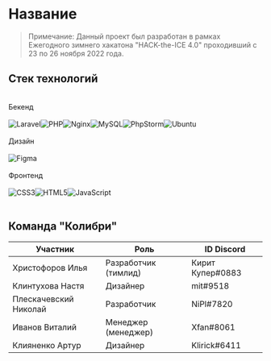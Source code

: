 # Название

> Примечание:
> Данный проект был разработан в рамках Ежегодного зимнего хакатона "HACK-the-ICE 4.0" проходивший с 23 по 26 ноября 2022 года.

## Стек технологий
<br>Бекенд<br><br>
![Laravel](https://img.shields.io/badge/laravel-%23FF2D20.svg?style=for-the-badge&logo=laravel&logoColor=white)![PHP](https://img.shields.io/badge/php-%23777BB4.svg?style=for-the-badge&logo=php&logoColor=white)![Nginx](https://img.shields.io/badge/nginx-%23009639.svg?style=for-the-badge&logo=nginx&logoColor=white)![MySQL](https://img.shields.io/badge/mysql-%2300f.svg?style=for-the-badge&logo=mysql&logoColor=white)![PhpStorm](https://img.shields.io/badge/phpstorm-143?style=for-the-badge&logo=phpstorm&logoColor=black&color=black&labelColor=darkorchid)![Ubuntu](https://img.shields.io/badge/Ubuntu-E95420?style=for-the-badge&logo=ubuntu&logoColor=white)<br>
<br>Дизайн<br><br>
![Figma](https://img.shields.io/badge/figma-%23F24E1E.svg?style=for-the-badge&logo=figma&logoColor=white)<br>
<br>Фронтенд<br><br>
![CSS3](https://img.shields.io/badge/css3-%231572B6.svg?style=for-the-badge&logo=css3&logoColor=white)![HTML5](https://img.shields.io/badge/html5-%23E34F26.svg?style=for-the-badge&logo=html5&logoColor=white)![JavaScript](https://img.shields.io/badge/javascript-%23323330.svg?style=for-the-badge&logo=javascript&logoColor=%23F7DF1E)<br><br>

## Команда "Колибри"
| Участник | Роль | ID Discord | 
| ------ | ------ | ----- |
| Христофоров Илья | Разработчик (тимлид) | Кирит Купер#0883 |
| Клинтухова Настя | Дизайнер | mit#9518 |
| Плескачевский Николай | Разработчик | NiPl#7820 |
| Иванов Виталий | Менеджер (менеджер) | Xfan#8061 |
| Клияненко Артур | Дизайнер | Klirick#6411 |

